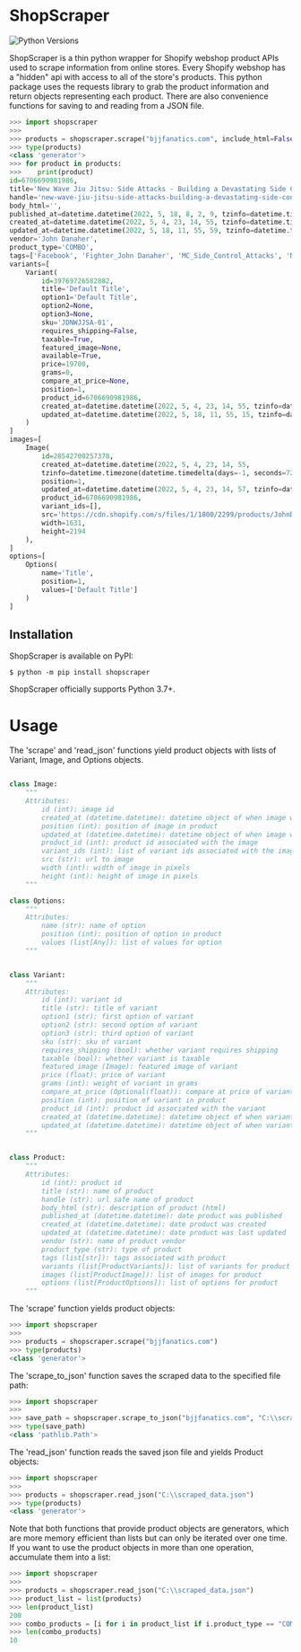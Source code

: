 # ShopScraper
![Python Versions][python-versions-badge]

ShopScraper is a thin python wrapper for Shopify webshop product APIs used to scrape information from online stores. Every Shopify webshop has a "hidden" api with access to all of the store's products. This python package uses the requests library to grab the product information and return objects representing each product. There are also convenience functions for saving to and reading from a JSON file.

```python
>>> import shopscraper
>>>
>>> products = shopscraper.scrape("bjjfanatics.com", include_html=False, items_per_page=2, max_pages=1)
>>> type(products)
<class 'generator'>
>>> for product in products:
>>>    print(product)
id=6706690981986, 
title='New Wave Jiu Jitsu: Side Attacks - Building a Devastating Side Control System by John Danaher'
handle='new-wave-jiu-jitsu-side-attacks-building-a-devastating-side-control-system-by-john-danaher',
body_html='',
published_at=datetime.datetime(2022, 5, 18, 8, 2, 9, tzinfo=datetime.timezone(datetime.timedelta(days=-1, seconds=72000))), 
created_at=datetime.datetime(2022, 5, 4, 23, 14, 55, tzinfo=datetime.timezone(datetime.timedelta(days=-1, seconds=72000))), 
updated_at=datetime.datetime(2022, 5, 18, 11, 55, 59, tzinfo=datetime.timezone(datetime.timedelta(days=-1, seconds=72000))), 
vendor='John Danaher', 
product_type='COMBO', 
tags=['Facebook', 'Fighter_John Danaher', 'MC_Side_Control_Attacks', 'New', 'new_and_popular', 'Show_More_App'], 
variants=[
    Variant(
        id=39769726582882, 
        title='Default Title', 
        option1='Default Title', 
        option2=None, 
        option3=None, 
        sku='JDNWJJSA-01', 
        requires_shipping=False, 
        taxable=True, 
        featured_image=None, 
        available=True, 
        price=19700, 
        grams=0, 
        compare_at_price=None, 
        position=1, 
        product_id=6706690981986, 
        created_at=datetime.datetime(2022, 5, 4, 23, 14, 55, tzinfo=datetime.timezone(datetime.timedelta(days=-1, seconds=72000))), 
        updated_at=datetime.datetime(2022, 5, 18, 11, 55, 15, tzinfo=datetime.timezone(datetime.timedelta(days=-1, seconds=72000)))
    )
]
images=[
    Image(
        id=28542700257378, 
        created_at=datetime.datetime(2022, 5, 4, 23, 14, 55, 
        tzinfo=datetime.timezone(datetime.timedelta(days=-1, seconds=72000))), 
        position=1, 
        updated_at=datetime.datetime(2022, 5, 4, 23, 14, 57, tzinfo=datetime.timezone(datetime.timedelta(days=-1, seconds=72000))), 
        product_id=6706690981986, 
        variant_ids=[], 
        src='https://cdn.shopify.com/s/files/1/1800/2299/products/JohnDanaher_NewWaveJiu-Jitsu-SideAttacks_CoverFRONT.jpg?v=1651720497', 
        width=1631, 
        height=2194
    ),
]
options=[
    Options(
        name='Title', 
        position=1, 
        values=['Default Title']
    )
]


```

[python-versions-badge]: https://img.shields.io/badge/python-3.7%20%7C%203.8%20%7C%203.9%20%7C%203.10-blue

## Installation

ShopScraper is available on PyPI:

```console
$ python -m pip install shopscraper
```

ShopScraper officially supports Python 3.7+.


# Usage

The 'scrape' and 'read_json' functions yield product objects with lists of Variant, Image, and Options objects.

```python

class Image:
    """
    Attributes:
        id (int): image id
        created_at (datetime.datetime): datetime object of when image was created
        position (int): position of image in product
        updated_at (datetime.datetime): datetime object of when image was last updated
        product_id (int): product id associated with the image
        variant_ids (int): list of variant ids associated with the image
        src (str): url to image
        width (int): width of image in pixels
        height (int): height of image in pixels
    """

class Options:
    """
    Attributes:
        name (str): name of option
        position (int): position of option in product
        values (list[Any]): list of values for option
    """


class Variant:
    """
    Attributes:
        id (int): variant id
        title (str): title of variant
        option1 (str): first option of variant
        option2 (str): second option of variant
        option3 (str): third option of variant
        sku (str): sku of variant
        requires_shipping (bool): whether variant requires shipping
        taxable (bool): whether variant is taxable
        featured_image (Image): featured image of variant
        price (float): price of variant
        grams (int): weight of variant in grams
        compare_at_price (Optional(float)): compare at price of variant
        position (int): position of variant in product
        product_id (int): product id associated with the variant
        created_at (datetime.datetime): datetime object of when variant was created
        updated_at (datetime.datetime): datetime object of when variant was last updated
    """


class Product:
    """
    Attributes:
        id (int): product id
        title (str): name of product
        handle (str): url safe name of product
        body_html (str): description of product (html)
        published_at (datetime.datetime): date product was published
        created_at (datetime.datetime): date product was created
        updated_at (datetime.datetime): date product was last updated
        vendor (str): name of product vendor
        product_type (str): type of product
        tags (list[str]): tags associated with product
        variants (list[ProductVariants]): list of variants for product
        images (list[ProductImage]): list of images for product
        options (list[ProductOptions]): list of options for product
    """
```

The 'scrape' function yields product objects:
```python
>>> import shopscraper
>>>
>>> products = shopscraper.scrape("bjjfanatics.com")
>>> type(products)
<class 'generator'>
```

The 'scrape_to_json' function saves the scraped data to the specified file path:
```python
>>> import shopscraper
>>>
>>> save_path = shopscraper.scrape_to_json("bjjfanatics.com", "C:\\scraped_data.json")
>>> type(save_path)
<class 'pathlib.Path'>
```

The 'read_json' function reads the saved json file and yields Product objects:
```python
>>> import shopscraper
>>>
>>> products = shopscraper.read_json("C:\\scraped_data.json")
>>> type(products)
<class 'generator'>
```

Note that both functions that provide product objects are generators, which are more memory efficient than lists but can only be iterated over one time. If you want to use the product objects in more than one operation, accumulate them into a list:
```python
>>> import shopscraper
>>>
>>> products = shopscraper.read_json("C:\\scraped_data.json")
>>> product_list = list(products)
>>> len(product_list)
200
>>> combo_products = [i for i in product_list if i.product_type == "COMBO"]
>>> len(combo_products)
10
```

